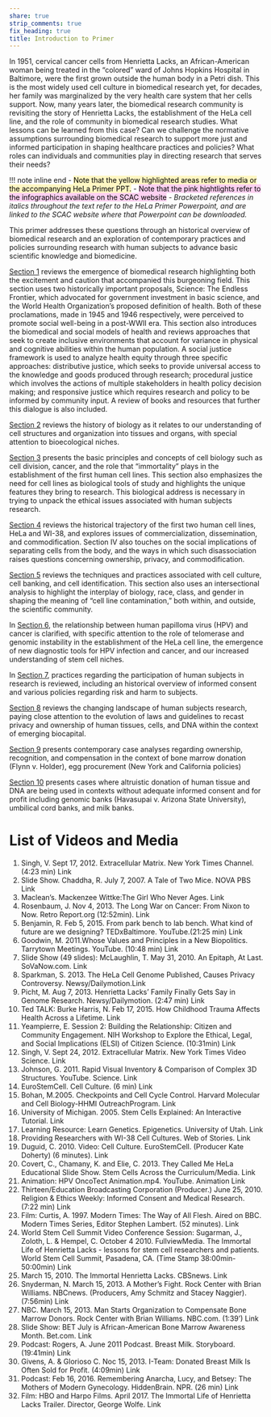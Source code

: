 ```yaml
---
share: true
strip_comments: true
fix_heading: true
title: Introduction to Primer
---
```


In 1951, cervical cancer cells from Henrietta Lacks, an African-American woman being treated in the “colored” ward of Johns Hopkins Hospital in Baltimore, were the first grown outside the human body in a Petri dish. This is the most widely used cell culture in biomedical research yet, for decades, her family was marginalized by the very health care system that her cells support. Now, many years later, the biomedical research community is revisiting the story of Henrietta Lacks, the establishment of the HeLa cell line, and the role of community in biomedical research studies. What lessons can be learned from this case? Can we challenge the normative assumptions surrounding biomedical research to support more just and informed participation in shaping healthcare practices and policies? What roles can individuals and communities play in directing research that serves their needs?

!!! note inline end
	- <mark style="background: #FFF3A3A6;">Note that the yellow highlighted areas refer to media or the accompanying HeLa Primer PPT.</mark>
	- <mark style="background: #FFB8EBA6;">Note that the pink hightlights refer to the infographics available on the SCAC website</mark>
	- *Bracketed references in italics throughout the text refer to the HeLa Primer Powerpoint, and are linked to the SCAC website where that Powerpoint can be downloaded.*

This primer addresses these questions through an historical overview of biomedical research and an exploration of contemporary practices and policies surrounding research with human subjects to advance basic scientific knowledge and biomedicine.

[Section 1](https://shunnkou.github.io/SCAC/HeLa%20Cells%20%26%20HPV%20Genes_Immortality%20%26%20Cancer/1.%20How%20Have%20Human%20Tissues%20and%20Cells%20Been%20Used%20for%20Biomedical%20Research%3F/) reviews the emergence of biomedical research highlighting both the excitement and caution that accompanied this burgeoning field. This section uses two historically important proposals, Science: The Endless Frontier, which advocated for government investment in basic science, and the World Health Organization’s proposed definition of health. Both of these proclamations, made in 1945 and 1946 respectively, were perceived to promote social well-being in a post-WWII era. This section also introduces the biomedical and social models of health and reviews approaches that seek to create inclusive environments that account for variance in physical and cognitive abilities within the human population. A social justice framework is used to analyze health equity through three specific approaches: distributive justice, which seeks to provide universal access to the knowledge and goods produced through research; procedural justice which involves the actions of multiple stakeholders in health policy decision making; and responsive justice which requires research and policy to be informed by community input. A review of books and resources that further this dialogue is also included.

[Section 2](https://shunnkou.github.io/SCAC/HeLa%20Cells%20%26%20HPV%20Genes_Immortality%20%26%20Cancer/2.%20What%20Is%20A%20Cell%3F%20What%20is%20Cell%20Research%3F/) reviews the history of biology as it relates to our understanding of cell structures and organization into tissues and organs, with special attention to bioecological niches.

[Section 3](https://shunnkou.github.io/SCAC/HeLa%20Cells%20%26%20HPV%20Genes_Immortality%20%26%20Cancer/3.%20How%20Does%20Tissue%20Culture%20Technology%20Contribute%20to%20Steam%20Cell%20Research%20%28SCR%29%3F/) presents the basic principles and concepts of cell biology such as cell division, cancer, and the role that “immortality” plays in the establishment of the first human cell lines. This section also emphasizes the need for cell lines as biological tools of study and highlights the unique features they bring to research. This biological address is necessary in trying to unpack the ethical issues associated with human subjects research.

[Section 4](https://shunnkou.github.io/SCAC/HeLa%20Cells%20%26%20HPV%20Genes_Immortality%20%26%20Cancer/4.%20The%20First%20Human%20Cell%20Lines_HeLa%20and%20WI-38/) reviews the historical trajectory of the first two human cell lines, HeLa and WI-38, and explores issues of commercialization, dissemination, and commodification. Section IV also touches on the social implications of separating cells from the body, and the ways in which such disassociation raises questions concerning ownership, privacy, and commodification.

[Section 5](https://shunnkou.github.io/SCAC/HeLa%20Cells%20%26%20HPV%20Genes_Immortality%20%26%20Cancer/5.%20HeLa%20Cultures%20and%20Contamination_The%20Intersection%20of%20Biology%2C%20Race%2C%20Class%20and%20Gender/) reviews the techniques and practices associated with cell culture, cell banking, and cell identification. This section also uses an intersectional analysis to highlight the interplay of biology, race, class, and gender in shaping the meaning of “cell line contamination,” both within, and outside, the scientific community.

In [Section 6](https://shunnkou.github.io/SCAC/HeLa%20Cells%20%26%20HPV%20Genes_Immortality%20%26%20Cancer/6.%20Cervical%20Cancer%2C%20HPV%2C%20and%20TERC_Prevalence%20and%20Diagnostics/), the relationship between human papilloma virus (HPV) and cancer is clarified, with specific attention to the role of telomerase and genomic instability in the establishment of the HeLa cell line, the emergence of new diagnostic tools for HPV infection and cancer, and our increased understanding of stem cell niches.

In [Section 7](https://shunnkou.github.io/SCAC/HeLa%20Cells%20%26%20HPV%20Genes_Immortality%20%26%20Cancer/7.%20What%20Policies%20Are%20in%20Place%20for%20Regulating%20Research%20with%20Human%20Subjects%3F/), practices regarding the participation of human subjects in research is reviewed, including an historical overview of informed consent and various policies regarding risk and harm to subjects.

[Section 8](https://shunnkou.github.io/SCAC/HeLa%20Cells%20%26%20HPV%20Genes_Immortality%20%26%20Cancer/8.%20Altruistic%20Donor%2C%20Paid%20Research%20Subject%2C%20or%20Savvy%20Negotiator/) reviews the changing landscape of human subjects research, paying close attention to the evolution of laws and guidelines to recast privacy and ownership of human tissues, cells, and DNA within the context of emerging biocapital.

[Section 9](https://shunnkou.github.io/SCAC/HeLa%20Cells%20%26%20HPV%20Genes_Immortality%20%26%20Cancer/9.%20Paying%20Up%20Front%20for%20Human%20Biospecimens_Bone%20Marrow%2C%20Eggs%2C%20and%20DNA/) presents contemporary case analyses regarding ownership, recognition, and compensation in the context of bone marrow donation (Flynn v. Holder), egg procurement (New York and California policies)

[Section 10](https://shunnkou.github.io/SCAC/HeLa%20Cells%20%26%20HPV%20Genes_Immortality%20%26%20Cancer/10.%20%22Altruistic%22%20Donations%20for%20Profit%20or%20Unintended%20Use%3F/) presents cases where altruistic donation of human tissue and DNA are being used in contexts without adequate informed consent and for profit including genomic banks (Havasupai v. Arizona State University), umbilical cord banks, and milk banks.

# List of Videos and Media
1. Singh, V. Sept 17, 2012. Extracellular Matrix. New York Times Channel. (4:23 min) Link
2. Slide Show. Chaddha, R. July 7, 2007. A Tale of Two Mice. NOVA PBS Link
3. Maclean’s. Mackenzee Wittke:The Girl Who Never Ages. Link
4. Rosenbaum, J. Nov 4, 2013. The Long War on Cancer: From Nixon to Now. Retro Report.org (12:52min). Link
5. Benjamin, R. Feb 5, 2015. From park bench to lab bench. What kind of future are we designing? TEDxBaltimore. YouTube.(21:25 min) Link
6. Goodwin, M. 2011.Whose Values and Principles in a New Biopolitics. Tarrytown Meetings. YouTube. (10:48 min) Link
7. Slide Show (49 slides): McLaughlin, T. May 31, 2010. An Epitaph, At Last. SoVaNow.com. Link
8. Sparkman, S. 2013. The HeLa Cell Genome Published, Causes Privacy Controversy. Newsy/Dailymotion.Link
9. Picht, M. Aug 7, 2013. Henrietta Lacks’ Family Finally Gets Say in Genome Research. Newsy/Dailymotion. (2:47 min) Link
10. Ted TALK: Burke Harris, N. Feb 17, 2015. How Childhood Trauma Affects Health Across a Lifetime. Link
11. Yeampierre, E. Session 2: Building the Relationship: Citizen and Community Engagement. NIH Workshop
to Explore the Ethical, Legal, and Social Implications (ELSI) of Citizen Science. (10:31min) Link  
12. Singh, V. Sept 24, 2012. Extracellular Matrix. New York Times Video Science. Link  
13. Johnson, G. 2011. Rapid Visual Inventory & Comparison of Complex 3D Structures. YouTube. Science. Link
14. EuroStemCell. Cell Culture. (6 min) Link
15. Bohan, M.2005. Checkpoints and Cell Cycle Control. Harvard Molecular and Cell Biology-HHMI OutreachProgram. Link  
16. University of Michigan. 2005. Stem Cells Explained: An Interactive Tutorial. Link
17. Learning Resource: Learn Genetics. Epigenetics. University of Utah. Link  
18. Providing Researchers with WI-38 Cell Cultures. Web of Stories. Link  
19. Duguid, C. 2010. Video: Cell Culture. EuroStemCell. (Producer Kate Doherty) (6 minutes). Link  
20. Covert, C., Chamany, K. and Elie, C. 2013. They Called Me HeLa Educational Slide Show. Stem Cells Across the Curriculum/Media. Link  
21. Animation: HPV OncoTect Animation.mp4. YouTube. Animation Link  
22. Thirteen/Education Broadcasting Corporation (Producer.) June 25, 2010. Religion & Ethics Weekly: Informed Consent and Medical Research. (7:22 min) Link  
23. Film: Curtis, A. 1997. Modern Times: The Way of All Flesh. Aired on BBC. Modern Times Series, Editor Stephen Lambert. (52 minutes). Link  
24. World Stem Cell Summit Video Conference Session: Sugarman, J., Zoloth, L. & Hempel, C. October 4 2010. FullviewMedia. The Immortal Life of Henrietta Lacks - lessons for stem cell researchers and patients. World Stem Cell Summit, Pasadena, CA. (Time Stamp 38:00min- 50:00min) Link
25. March 15, 2010. The Immortal Henrietta Lacks. CBSnews. Link
26. Snyderman, N. March 15, 2013. A Mother’s Fight. Rock Center with Brian Williams. NBCnews. (Producers, Amy Schmitz and Stacey Naggier).(7:56min) Link
27. NBC. March 15, 2013. Man Starts Organization to Compensate Bone Marrow Donors. Rock Center with Brian Williams. NBC.com. (1:39’) Link
28. Slide Show: BET July is African-American Bone Marrow Awareness Month. Bet.com. Link
29. Podcast: Rogers, A. June 2011 Podcast. Breast Milk. Storyboard. (19:41min) Link
30. Givens, A. & Glorioso C. Noc 15, 2013. I-Team: Donated Breast Milk Is Often Sold for Profit. (4:09min) Link
31. Podcast: Feb 16, 2016. Remembering Anarcha, Lucy, and Betsey: The Mothers of Modern Gynecology. HiddenBrain. NPR. (26 min) Link
32. Film: HBO and Harpo Films. April 2017. The Immortal Life of Henrietta Lacks Trailer. Director, George Wolfe. Link


